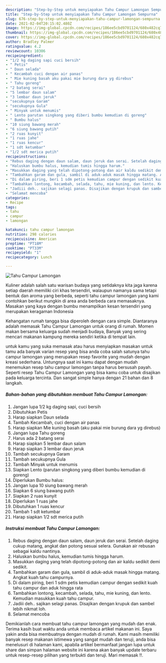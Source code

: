 ```yaml
---
description: "Step-by-Step untuk menyiapakan Tahu Campur Lamongan Sempurna"
title: "Step-by-Step untuk menyiapakan Tahu Campur Lamongan Sempurna"
slug: 676-step-by-step-untuk-menyiapakan-tahu-campur-lamongan-sempurna
date: 2021-02-04T20:15:02.480Z
image: https://img-global.cpcdn.com/recipes/186ee5cbd9701124/680x482cq70/tahu-campur-lamongan-foto-resep-utama.jpg
thumbnail: https://img-global.cpcdn.com/recipes/186ee5cbd9701124/680x482cq70/tahu-campur-lamongan-foto-resep-utama.jpg
cover: https://img-global.cpcdn.com/recipes/186ee5cbd9701124/680x482cq70/tahu-campur-lamongan-foto-resep-utama.jpg
author: Bradley Palmer
ratingvalue: 4.2
reviewcount: 10306
recipeingredient:
- "1/2 kg daging sapi cuci bersih"
- " Petis"
- " Daun selada"
- " Kecambah cuci dengan air panas"
- " Mie kuning basah aku pakai mie burung dara yg direbus"
- " Tahu goreng"
- "2 batang serai"
- "5 lembar daun salam"
- "3 lembar daun jeruk"
- "secukupnya Garam"
- "secukupnya Gula"
- " Minyak untuk menumis"
- " Lento parutan singkong yang diberi bumbu kemudian di goreng"
- " Bumbu halus"
- "10 siung bawang merah"
- "6 siung bawang putih"
- "2 ruas kunyit"
- "1 ruas jahe"
- "1 ruas kencur"
- "1 sdt ketumbar"
- "1/2 sdt merica putih"
recipeinstructions:
- "Rebus daging dengan daun salam, daun jeruk dan serai. Setelah daging cukup matang, angkat dan potong sesuai selera. Gunakan air rebusan sebagai kaldu nantinya."
- "Haluskan bumbu halus, kemudian tumis hingga harum."
- "Masukkan daging yang telah dipotong-potong dan air kaldu sedikit demi sedikit."
- "Tambahkan garam dan gula, sambil di aduk-aduk masak hingga matang. Angkat kuah tahu campurnya."
- "Di dalam piring, beri 1 sdm petis kemudian campur dengan sedikit kuah tahu campur dan aduk hingga rata"
- "Tambahkan lontong, kecambah, selada, tahu, mie kuning, dan lento. Kemudian masukkan kuah tahu campur."
- "Jadiii deh.. sajikan selagi panas. Disajikan dengan krupuk dan sambel lebih nikmat loh."
- "Selamat mencoba"
categories:
- Recipe
tags:
- tahu
- campur
- lamongan

katakunci: tahu campur lamongan 
nutrition: 298 calories
recipecuisine: American
preptime: "PT18M"
cooktime: "PT33M"
recipeyield: "1"
recipecategory: Lunch

---
```



![Tahu Campur Lamongan](https://img-global.cpcdn.com/recipes/186ee5cbd9701124/680x482cq70/tahu-campur-lamongan-foto-resep-utama.jpg)

Kuliner adalah salah satu warisan budaya yang setidaknya kita jaga karena setiap daerah memiliki ciri khas tersendiri, walaupun namanya sama tetapi bentuk dan aroma yang berbeda, seperti tahu campur lamongan yang kami contohkan berikut mungkin di area anda berbeda cara memasaknya. Masakan yang kaya dengan bumbu menampilkan kesan tersendiri yang merupakan keragaman Indonesia



Kehangatan rumah tangga bisa diperoleh dengan cara simple. Diantaranya adalah memasak Tahu Campur Lamongan untuk orang di rumah. Momen makan bersama keluarga sudah menjadi budaya, Banyak yang sering mencari makanan kampung mereka sendiri ketika di tempat lain.

untuk kamu yang suka memasak atau harus menyiapkan masakan untuk tamu ada banyak varian resep yang bisa anda coba salah satunya tahu campur lamongan yang merupakan resep favorite yang mudah dengan kreasi sederhana. Untungnya saat ini kamu dapat dengan mudah menemukan resep tahu campur lamongan tanpa harus bersusah payah.
Seperti resep Tahu Campur Lamongan yang bisa kamu coba untuk disajikan pada keluarga tercinta. Dan sangat simple hanya dengan 21 bahan dan 8 langkah.


<!--inarticleads1-->

##### Bahan-bahan yang dibutuhkan membuat Tahu Campur Lamongan:

1. Jangan lupa 1/2 kg daging sapi, cuci bersih
1. Dibutuhkan  Petis
1. Harap siapkan  Daun selada
1. Tambah  Kecambah, cuci dengan air panas
1. Harap siapkan  Mie kuning basah (aku pakai mie burung dara yg direbus)
1. Jangan lupa  Tahu goreng
1. Harus ada 2 batang serai
1. Harap siapkan 5 lembar daun salam
1. Harap siapkan 3 lembar daun jeruk
1. Tambah secukupnya Garam
1. Tambah secukupnya Gula
1. Tambah  Minyak untuk menumis
1. Siapkan  Lento (parutan singkong yang diberi bumbu kemudian di goreng)
1. Diperlukan  Bumbu halus:
1. Jangan lupa 10 siung bawang merah
1. Siapkan 6 siung bawang putih
1. Siapkan 2 ruas kunyit
1. Diperlukan 1 ruas jahe
1. Dibutuhkan 1 ruas kencur
1. Tambah 1 sdt ketumbar
1. Harap siapkan 1/2 sdt merica putih




<!--inarticleads2-->

##### Instruksi membuat  Tahu Campur Lamongan:

1. Rebus daging dengan daun salam, daun jeruk dan serai. Setelah daging cukup matang, angkat dan potong sesuai selera. Gunakan air rebusan sebagai kaldu nantinya.
1. Haluskan bumbu halus, kemudian tumis hingga harum.
1. Masukkan daging yang telah dipotong-potong dan air kaldu sedikit demi sedikit.
1. Tambahkan garam dan gula, sambil di aduk-aduk masak hingga matang. Angkat kuah tahu campurnya.
1. Di dalam piring, beri 1 sdm petis kemudian campur dengan sedikit kuah tahu campur dan aduk hingga rata
1. Tambahkan lontong, kecambah, selada, tahu, mie kuning, dan lento. Kemudian masukkan kuah tahu campur.
1. Jadiii deh.. sajikan selagi panas. Disajikan dengan krupuk dan sambel lebih nikmat loh.
1. Selamat mencoba




Demikianlah cara membuat tahu campur lamongan yang mudah dan enak. Terima kasih buat waktu anda untuk membaca artikel makanan ini. Saya yakin anda bisa membuatnya dengan mudah di rumah. Kami masih memiliki banyak resep makanan istimewa yang sangat mudah dan teruji, anda bisa menelusuri di halaman kami, apabila artikel bermanfaat jangan lupa untuk share dan simpan halaman website ini karena akan banyak update terbaru untuk resep-resep pilihan yang terbukti dan teruji. Mari memasak !!. 
